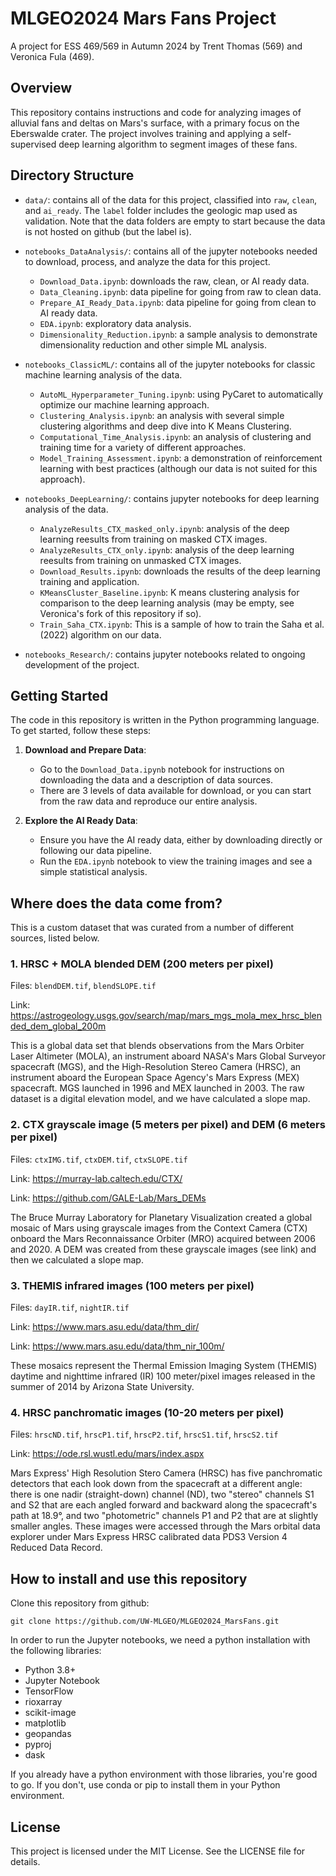 # MLGEO2024 Mars Fans Project

A project for ESS 469/569 in Autumn 2024 by Trent Thomas (569) and Veronica Fula (469).

## Overview

This repository contains instructions and code for analyzing images of alluvial fans and deltas on Mars's surface, with a primary focus on the Eberswalde crater. The project involves training and applying a self-supervised deep learning algorithm to segment images of these fans.

## Directory Structure

- `data/`: contains all of the data for this project, classified into `raw`, `clean`, and `ai_ready`. The `label` folder includes the geologic map used as validation. Note that the data folders are empty to start because the data is not hosted on github (but the label is).
- `notebooks_DataAnalysis/`: contains all of the jupyter notebooks needed to download, process, and analyze the data for this project.

  - `Download_Data.ipynb`: downloads the raw, clean, or AI ready data.
  - `Data_Cleaning.ipynb`: data pipeline for going from raw to clean data.
  - `Prepare_AI_Ready_Data.ipynb`: data pipeline for going from clean to AI ready data.
  - `EDA.ipynb`: exploratory data analysis.
  - `Dimensionality_Reduction.ipynb`: a sample analysis to demonstrate dimensionality reduction and other simple ML analysis.

- `notebooks_ClassicML/`: contains all of the jupyter notebooks for classic machine learning analysis of the data.

  - `AutoML_Hyperparameter_Tuning.ipynb`: using PyCaret to automatically optimize our machine learning approach.
  - `Clustering_Analysis.ipynb`: an analysis with several simple clustering algorithms and deep dive into K Means Clustering.
  - `Computational_Time_Analysis.ipynb`: an analysis of clustering and training time for a variety of different approaches.
  - `Model_Training_Assessment.ipynb`: a demonstration of reinforcement learning with best practices (although our data is not suited for this approach).

- `notebooks_DeepLearning/`: contains jupyter notebooks for deep learning analysis of the data.

  - `AnalyzeResults_CTX_masked_only.ipynb`: analysis of the deep learning reesults from training on masked CTX images.
  - `AnalyzeResults_CTX_only.ipynb`: analysis of the deep learning reesults from training on unmasked CTX images.
  - `Download_Results.ipynb`: downloads the results of the deep learning training and application.
  - `KMeansCluster_Baseline.ipynb`: K means clustering analysis for comparison to the deep learning analysis (may be empty, see Veronica's fork of this repository if so).
  - `Train_Saha_CTX.ipynb`: This is a sample of how to train the Saha et al. (2022) algorithm on our data.

- `notebooks_Research/`: contains jupyter notebooks related to ongoing development of the project.

## Getting Started

The code in this repository is written in the Python programming language. To get started, follow these steps:

1. **Download and Prepare Data**:

   - Go to the `Download_Data.ipynb` notebook for instructions on downloading the data and a description of data sources.
   - There are 3 levels of data available for download, or you can start from the raw data and reproduce our entire analysis.

2. **Explore the AI Ready Data**:

   - Ensure you have the AI ready data, either by downloading directly or following our data pipeline.
   - Run the `EDA.ipynb` notebook to view the training images and see a simple statistical analysis.

## Where does the data come from?

This is a custom dataset that was curated from a number of different sources, listed below.

### 1. HRSC + MOLA blended DEM (200 meters per pixel)

Files: `blendDEM.tif`, `blendSLOPE.tif`

Link: https://astrogeology.usgs.gov/search/map/mars_mgs_mola_mex_hrsc_blended_dem_global_200m

This is a global data set that blends observations from the Mars Orbiter Laser Altimeter (MOLA), an instrument aboard NASA's Mars Global Surveyor spacecraft (MGS), and the High-Resolution Stereo Camera (HRSC), an instrument aboard the European Space Agency's Mars Express (MEX) spacecraft. MGS launched in 1996 and MEX launched in 2003. The raw dataset is a digital elevation model, and we have calculated a slope map.

### 2. CTX grayscale image (5 meters per pixel) and DEM (6 meters per pixel)

Files: `ctxIMG.tif`, `ctxDEM.tif`, `ctxSLOPE.tif`

Link: https://murray-lab.caltech.edu/CTX/

Link: https://github.com/GALE-Lab/Mars_DEMs

The Bruce Murray Laboratory for Planetary Visualization created a global mosaic of Mars using grayscale images from the Context Camera (CTX) onboard the Mars Reconnaissance Orbiter (MRO) acquired between 2006 and 2020. A DEM was created from these grayscale images (see link) and then we calculated a slope map.

### 3. THEMIS infrared images (100 meters per pixel)

Files: `dayIR.tif`, `nightIR.tif`

Link: https://www.mars.asu.edu/data/thm_dir/

Link: https://www.mars.asu.edu/data/thm_nir_100m/

These mosaics represent the Thermal Emission Imaging System (THEMIS) daytime and nighttime infrared (IR) 100 meter/pixel images released in the summer of 2014 by Arizona State University.

### 4. HRSC panchromatic images (10-20 meters per pixel)

Files: `hrscND.tif`, `hrscP1.tif`, `hrscP2.tif`, `hrscS1.tif`, `hrscS2.tif`

Link: https://ode.rsl.wustl.edu/mars/index.aspx

Mars Express' High Resolution Stero Camera (HRSC) has five panchromatic detectors that each look down from the spacecraft at a different angle: there is one nadir (straight-down) channel (ND), two "stereo" channels S1 and S2 that are each angled forward and backward along the spacecraft's path at 18.9°, and two "photometric" channels P1 and P2 that are at slightly smaller angles. These images were accessed through the Mars orbital data explorer under Mars Express HRSC calibrated data PDS3 Version 4 Reduced Data Record.

## How to install and use this repository

Clone this repository from github:

`git clone https://github.com/UW-MLGEO/MLGEO2024_MarsFans.git`

In order to run the Jupyter notebooks, we need a python installation with the following libraries:

- Python 3.8+
- Jupyter Notebook
- TensorFlow
- rioxarray
- scikit-image
- matplotlib
- geopandas
- pyproj
- dask

If you already have a python environment with those libraries, you're good to go. If you don't, use conda or pip to install them in your Python environment.

## License

This project is licensed under the MIT License. See the LICENSE file for details.

